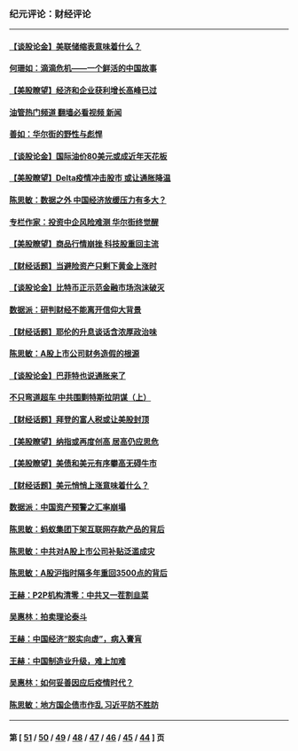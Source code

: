 ### 纪元评论：财经评论
---
#### [【谈股论金】美联储缩表意味着什么？](../../pages/nsc1026/n13174610.md?08240330) 
#### [何珊如：滴滴危机——一个鲜活的中国故事](../../pages/nsc1026/n13151962.md?08240330) 
#### [【美股瞭望】经济和企业获利增长高峰已过](../../pages/nsc1026/n13134466.md?08240330) 
#### [油管热门频道 翻墙必看视频 新闻](ok?08240330)
#### [善如：华尔街的野性与彪悍](../../pages/nsc1026/n13112664.md?08240330) 
#### [【谈股论金】国际油价80美元或成近年天花板](../../pages/nsc1026/n13108524.md?08240330) 
#### [【美股瞭望】Delta疫情冲击股市 或让通胀降温](../../pages/nsc1026/n13100297.md?08240330) 
#### [陈思敏：数据之外 中国经济放缓压力有多大？](../../pages/nsc1026/n13085576.md?08240330) 
#### [专栏作家：投资中企风险难测 华尔街终觉醒](../../pages/nsc1026/n13079366.md?08240330) 
#### [【美股瞭望】商品行情崩挫 科技股重回主流](../../pages/nsc1026/n13029798.md?08240330) 
#### [【财经话题】当避险资产只剩下黄金上涨时](../../pages/nsc1026/n12975626.md?08240330) 
#### [【谈股论金】比特币正示范金融市场泡沫破灭](../../pages/nsc1026/n12961769.md?08240330) 
#### [数据派：研判财经不能离开信仰大背景](../../pages/nsc1026/n12932684.md?08240330) 
#### [【财经话题】耶伦的升息谈话含浓厚政治味](../../pages/nsc1026/n12927299.md?08240330) 
#### [陈思敏：A股上市公司财务造假的根源](../../pages/nsc1026/n11229323.md?08240330) 
#### [【谈股论金】巴菲特也说通胀来了](../../pages/nsc1026/n12922463.md?08240330) 
#### [不只弯道超车 中共围剿特斯拉阴谋（上）](../../pages/nsc1026/n12919595.md?08240330) 
#### [【财经话题】拜登的富人税或让美股封顶](../../pages/nsc1026/n12899125.md?08240330) 
#### [【美股瞭望】纳指或再度创高 居高仍应思危](../../pages/nsc1026/n12878350.md?08240330) 
#### [【美股瞭望】美债和美元有序攀高无碍牛市](../../pages/nsc1026/n12844459.md?08240330) 
#### [【财经话题】美元悄悄上涨意味着什么？](../../pages/nsc1026/n12798222.md?08240330) 
#### [数据派：中国资产预警之汇率崩塌](../../pages/nsc1026/n12774242.md?08240330) 
#### [陈思敏：蚂蚁集团下架互联网存款产品的背后](../../pages/nsc1026/n12719862.md?08240330) 
#### [陈思敏：中共对A股上市公司补贴泛滥成灾](../../pages/nsc1026/n12713263.md?08240330) 
#### [陈思敏：A股沪指时隔多年重回3500点的背后](../../pages/nsc1026/n12675538.md?08240330) 
#### [王赫：P2P机构清零：中共又一茬割韭菜](../../pages/nsc1026/n12614544.md?08240330) 
#### [吴惠林：拍卖理论泰斗](../../pages/nsc1026/n12591360.md?08240330) 
#### [王赫：中国经济“脱实向虚”，病入膏肓](../../pages/nsc1026/n12564946.md?08240330) 
#### [王赫：中国制造业升级，难上加难](../../pages/nsc1026/n12559461.md?08240330) 
#### [吴惠林：如何妥善因应后疫情时代？](../../pages/nsc1026/n12553885.md?08240330) 
#### [陈思敏：地方国企债市作乱 习近平防不胜防](../../pages/nsc1026/n12553384.md?08240330) 

---
#### 第 [ [51](./51.md?08240330) / [50](./50.md?08240330) / [49](./49.md?08240330) / [48](./48.md?08240330) / [47](./47.md?08240330) / [46](./46.md?08240330) / [45](./45.md?08240330) / [44](./44.md?08240330) ] 页
